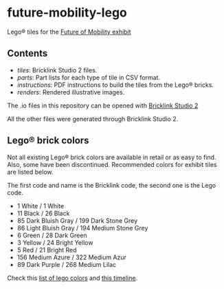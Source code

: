 # future-mobility-lego
Lego® tiles for the [Future of Mobility exhibit](https://github.com/IMAGINARY/future-mobility)

## Contents

- *tiles*: Bricklink Studio 2 files.
- *parts*: Part lists for each type of tile in CSV format.
- *instructions*: PDF instructions to build the tiles from the Lego® bricks.
- *renders*: Rendered illustrative images.

The .io files in this repository can be opened with [Bricklink Studio 2](https://www.bricklink.com/v3/studio/download.page)

All the other files were generated through Bricklink Studio 2.

## Lego® brick colors

Not all existing Lego® brick colors are available in retail or as easy to find. Also, some have been discontinued. Recommended colors for exhibit tiles are listed below.

The first code and name is the Bricklink code, the second one is the Lego code.

- 1 White / 1 White
- 11 Black / 26 Black
- 85 Dark Bluish Gray / 199 Dark Stone Grey
- 86 Light Bluish Gray / 194 Medium Stone Grey
- 6 Green / 28 Dark Green
- 3 Yellow / 24 Bright Yellow
- 5 Red / 21 Bright Red
- 156 Medium Azure / 322 Medium Azur
- 89 Dark Purple / 268 Medium Lilac

Check this [list of lego colors](http://ryanhowerter.net/colors.php) and [this timeline](https://www.flickr.com/photos/126975831@N07/15801189140).
